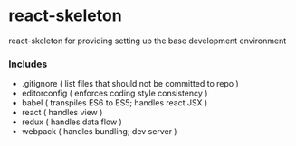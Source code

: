 # react-skeleton

react-skeleton for providing setting up the base development environment

### Includes
* .gitignore ( list files that should not be committed to repo )
* editorconfig ( enforces coding style consistency )
* babel ( transpiles ES6 to ES5; handles react JSX )
* react ( handles view )
* redux ( handles data flow )
* webpack ( handles bundling; dev server )
